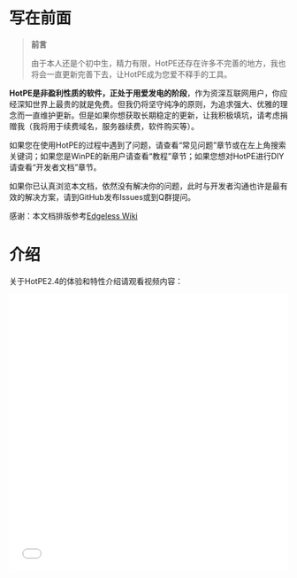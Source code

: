 # 写在前面

> **前言**
> 
> 由于本人还是个初中生，精力有限，HotPE还存在许多不完善的地方，我也将会一直更新完善下去，让HotPE成为您爱不释手的工具。


**HotPE是非盈利性质的软件，正处于用爱发电的阶段**，作为资深互联网用户，你应经深知世界上最贵的就是免费。但我仍将坚守纯净的原则，为追求强大、优雅的理念而一直维护更新。但是如果你想获取长期稳定的更新，让我积极填坑，请考虑捐赠我（我将用于续费域名，服务器续费，软件购买等）。



如果您在使用HotPE的过程中遇到了问题，请查看“常见问题”章节或在左上角搜索关键词；如果您是WinPE的新用户请查看“教程”章节；如果您想对HotPE进行DIY请查看“开发者文档”章节。

如果你已认真浏览本文档，依然没有解决你的问题，此时与开发者沟通也许是最有效的解决方案，请到GitHub发布Issues或到Q群提问。

感谢：本文档排版参考[Edgeless Wiki](https://wiki.edgeless.top/v2/)

# 介绍
关于HotPE2.4的体验和特性介绍请观看视频内容：
<iframe src="//player.bilibili.com/player.html?aid=685795279&amp;bvid=BV1xU4y1q7XE&amp;cid=769756043&page=1&high_quality=1&danmaku=0" allowfullscreen="allowfullscreen" width="100%" height="500" scrolling="no" frameborder="0" sandbox="allow-top-navigation allow-same-origin allow-forms allow-scripts"></iframe>
